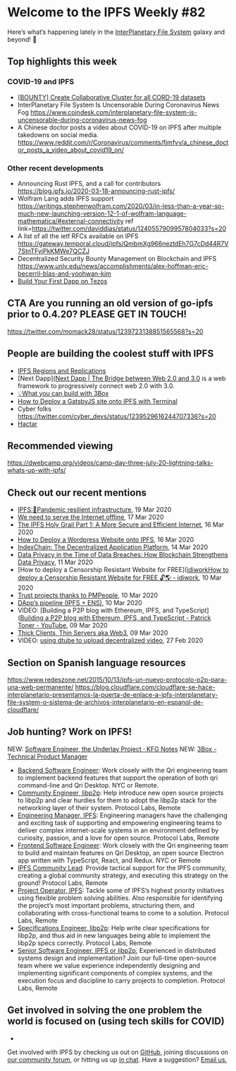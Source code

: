 # Welcome to the IPFS Weekly #82

Here’s what’s happening lately in the [InterPlanetary File System](https://ipfs.io/) galaxy and beyond! 🚀

## Top highlights this week

### COVID-19 and IPFS
* [[BOUNTY] Create Collaborative Cluster for all CORD-19 datasets](https://github.com/ipfs/ipfs-cluster/issues/1021)
* InterPlanetary File System Is Uncensorable During Coronavirus News Fog https://www.coindesk.com/interplanetary-file-system-is-uncensorable-during-coronavirus-news-fog
* A Chinese doctor posts a video about COVID-19 on IPFS after multiple takedowns on social media. https://www.reddit.com/r/Coronavirus/comments/fjmfvv/a_chinese_doctor_posts_a_video_about_covid19_on/

### Other recent developments
* Announcing Rust IPFS, and a call for contributors https://blog.ipfs.io/2020-03-18-announcing-rust-ipfs/
* Wolfram Lang adds IPFS support https://writings.stephenwolfram.com/2020/03/in-less-than-a-year-so-much-new-launching-version-12-1-of-wolfram-language-mathematica/#external-connectivity ref link=https://twitter.com/daviddias/status/1240557909957804033?s=20
* A list of all the ietf RFCs available on IPFS https://gateway.temporal.cloud/ipfs/QmbmXg966neztdEh7G7cDd44R7V7StnTFvjPkKMWe7QCZJ
* Decentralized Security Bounty Management on Blockchain and IPFS https://www.unlv.edu/news/accomplishments/alex-hoffman-eric-becerril-blas-and-yoohwan-kim
* [Build Your First Dapp on Tezos](https://medium.com/coinmonks/build-your-first-dapp-on-tezos-270c568d4fe9)


## CTA Are you running an old version of go-ipfs **prior to 0.4.20**? PLEASE GET IN TOUCH! 
https://twitter.com/momack28/status/1239723138851565568?s=20


## People are building the coolest stuff with IPFS

* [IPFS Regions and Replications](https://medium.com/pinata/ipfs-regions-and-replications-a1e52d60dfdb)
* [Next Dapp]([Next Dapp | The Bridge between Web 2.0 and 3.0](https://next-dapp.warashibe.market/) is a web framework to progressively connect web 2.0 with 3.0.
* [💡What you can build with 3Box](https://medium.com/3box/what-you-can-build-with-3box-216bcef0a71c)
* [How to Deploy a GatsbyJS site onto IPFS with Terminal](https://blog.terminal.co/posts/Gatsby-Terminal)
* Cyber folks https://twitter.com/cyber_devs/status/1239529616244707336?s=20
* [Hactar](https://www.hactar.app/)


## Recommended viewing
https://dwebcamp.org/videos/camp-day-three-july-20-lightning-talks-whats-up-with-ipfs/


## Check out our recent mentions

* [IPFS:🦠Pandemic resilient infrastructure](https://dev.to/adaptive/ipfs-pandemic-resilient-infrastructure-5aap), 19 Mar 2020
* [We need to serve the Internet offline](https://medium.com/offline-camp/we-need-to-serve-the-internet-offline-c67b35f9f388), 17 Mar 2020
* [The IPFS Holy Grail Part 1: A More Secure and Efficient Internet](https://codeclimbing.com/the-ipfs-holy-grail-part-1-a-more-secure-and-efficient-internet/), 16 Mar 2020
* [How to Deploy a Wordpress Website onto IPFS](https://blog.terminal.co/posts/wordpress+terminal), 16 Mar 2020
* [IndexChain: The Decentralized Application Platform](https://medium.com/digital-notice-media-labs/indexchain-the-decentralized-application-platform-review-7556849e6369), 14 Mar 2020
* [Data Privacy in the Time of Data Breaches: How Blockchain Strengthens Data Privacy](https://medium.com/@AxelUnlimited/data-privacy-in-the-time-of-data-breaches-how-blockchain-strengthens-data-privacy-axel-blog-e973b0d22f93), 11 Mar 2020
* [How to deploy a Censorship Resistant Website for FREE]([idiworkHow to deploy a Censorship Resistant Website for FREE 🔓🌎 - idiwork](https://www.idiwork.com/how-to-deploy-a-censorship-resistant-website-forfree/), 10 Mar 2020
* [Trust projects thanks to PMPeople](https://blog.pmpeople.org/confiar-en-los-proyectos-gracias-a-pmpeople/), 10 Mar 2020
* [DApp’s pipeline (IPFS + ENS)](https://medium.com/coinmonks/dapps-pipeline-ipfs-ens-cbb4f2de15c2), 10 Mar 2020
* VIDEO: [Building a P2P blog with Ethereum, IPFS, and TypeScript]([Building a P2P blog with Ethereum, IPFS, and TypeScript - Patrick Toner - YouTube](https://www.youtube.com/watch?v=_tfmKqNW8nw), 09 Mar 2020
* [Thick Clients, Thin Servers aka Web3](https://medium.com/@lawrencelundybryan/thick-clients-thin-servers-aka-web3-9851fb29518f), 09 Mar 2020
* VIDEO: [using dtube to upload decentralized video](https://www.youtube.com/watch?v=Js1Xkv65Kts), 27 Feb 2020


## Section on Spanish language resources
https://www.redeszone.net/2015/10/13/ipfs-un-nuevo-protocolo-p2p-para-una-web-permanente/
https://blog.cloudflare.com/cloudflare-se-hace-interplanetario-presentamos-la-puerta-de-enlace-a-ipfs-interplanetary-file-system-o-sistema-de-archivos-interplanetario-en-espanol-de-cloudflare/


## Job hunting? Work on IPFS!
NEW: [Software Engineer, the Underlay Project · KFG Notes](https://notes.knowledgefutures.org/pub/si1okbw9)
NEW: [3Box - Technical Product Manager](https://jobs.lever.co/3box/6c68f7ec-a4b4-48ab-9d77-6500e36351e7)

* [Backend Software Engineer](https://qri.io/jobs/job-backend-software-engineer): Work closely with the Qri engineering team to implement backend features that support the operation of both qri command-line and Qri Desktop. NYC or Remote.
* [Community Engineer, libp2p](https://jobs.lever.co/protocol/0afd449f-b292-42b4-abfd-af26415b796b): Help introduce new open source projects to libp2p and clear hurdles for them to adopt the libp2p stack for the networking layer of their system. Protocol Labs, Remote
* [Engineering Manager, IPFS](https://jobs.lever.co/protocol/3f0787e8-58b3-4122-a1ea-424561d2658f): Engineering managers have the challenging and exciting task of supporting and empowering engineering teams to deliver complex internet-scale systems in an environment defined by curiosity, passion, and a love for open source. Protocol Labs, Remote
* [Frontend Software Engineer](https://qri.io/jobs/job-frontend-software-engineer): Work closely with the Qri engineering team to build and maintain features on Qri Desktop, an open source Electron app written with TypeScript, React, and Redux. NYC or Remote
* [IPFS Community Lead](https://jobs.lever.co/protocol/71c4a9b9-af90-4ce9-9dba-8b72507997bf): Provide tactical support for the IPFS community, creating a global community strategy, and executing this strategy on the ground! Protocol Labs, Remote
* [Project Operator, IPFS](https://jobs.lever.co/protocol/135cecff-ecc4-49ca-b516-61b63fd4d9ef): Tackle some of IPFS’s highest priority initiatives using flexible problem solving abilities. Also responsible for identifying the project’s most important problems, structuring them, and collaborating with cross-functional teams to come to a solution. Protocol Labs, Remote
* [Specifications Engineer, libp2p](https://jobs.lever.co/protocol/0ee37e17-5fb3-4b0f-8559-e5fca363e268): Help write clear specifications for libp2p, and thus aid in new languages being able to implement the libp2p specs correctly. Protocol Labs, Remote
* [Senior Software Engineer, IPFS or libp2p](https://jobs.lever.co/protocol/82793e56-124f-484c-bf13-357ef0b45bc6), Experienced in distributed systems design and implementation? Join our full-time open-source team where we value experience independently designing and implementing significant components of complex systems, and the execution focus and discipline to carry projects to completion. Protocol Labs, Remote


## Get involved in solving the one problem the world is focused on (using tech skills for COVID)

* 


Get involved with IPFS by checking us out on [GitHub](https://github.com/ipfs), joining discussions on [our community forum](https://discuss.ipfs.io/), or hitting us up [in chat](https://riot.im/app/#/room/#ipfs:matrix.org). Have a suggestion? [Email us.](mailto:newsletter@ipfs.io)
